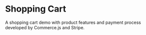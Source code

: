 # Shopping Cart 
A shopping cart demo with product features and payment process developed by Commerce.js and Stripe.
